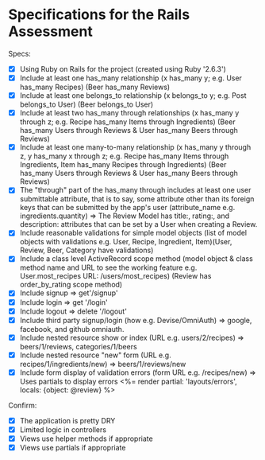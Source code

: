 # Specifications for the Rails Assessment

Specs:

- [x] Using Ruby on Rails for the project (created using Ruby '2.6.3')
- [x] Include at least one has_many relationship (x has_many y; e.g. User has_many Recipes) (Beer has_many Reviews)
- [x] Include at least one belongs_to relationship (x belongs_to y; e.g. Post belongs_to User) (Beer belongs_to User)
- [x] Include at least two has_many through relationships (x has_many y through z; e.g. Recipe has_many Items through Ingredients) (Beer has_many Users through Reviews &  User has_many Beers through Reviews)
- [x] Include at least one many-to-many relationship (x has_many y through z, y has_many x through z; e.g. Recipe has_many Items through Ingredients, Item has_many Recipes through Ingredients) (Beer has_many Users through Reviews &  User has_many Beers through Reviews)
- [x] The "through" part of the has_many through includes at least one user submittable attribute, that is to say, some attribute other than its foreign keys that can be submitted by the app's user (attribute_name e.g. ingredients.quantity) => The Review Model has title:, rating:, and description: attributes that can be set by a User when creating a Review.
- [x] Include reasonable validations for simple model objects (list of model objects with validations e.g. User, Recipe, Ingredient, Item)(User, Review, Beer, Category have validations)
- [x] Include a class level ActiveRecord scope method (model object & class method name and URL to see the working feature e.g. User.most_recipes URL: /users/most_recipes) (Review has order_by_rating scope method)
- [x] Include signup => get'/signup'
- [x] Include login => get '/login'
- [x] Include logout => delete '/logout'
- [x] Include third party signup/login (how e.g. Devise/OmniAuth) => google, facebook, and github omniauth.
- [x] Include nested resource show or index (URL e.g. users/2/recipes) => beers/1/reviews, categories/1/beers
- [x] Include nested resource "new" form (URL e.g. recipes/1/ingredients/new) => beers/1/reviews/new
- [x] Include form display of validation errors (form URL e.g. /recipes/new) => Uses partials to display errors <%= render partial: 'layouts/errors', locals: {object: @review}  %>

Confirm:

- [x] The application is pretty DRY
- [x] Limited logic in controllers
- [x] Views use helper methods if appropriate
- [x] Views use partials if appropriate
